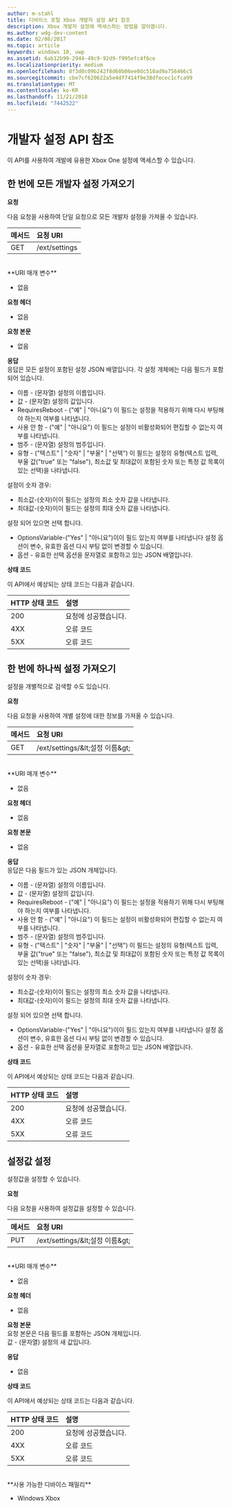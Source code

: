 ```yaml
---
author: m-stahl
title: 디바이스 포털 Xbox 개발자 설정 API 참조
description: Xbox 개발자 설정에 액세스하는 방법을 알아봅니다.
ms.author: wdg-dev-content
ms.date: 02/08/2017
ms.topic: article
keywords: windows 10, uwp
ms.assetid: 6ab12b99-2944-49c9-92d9-f995efc4f6ce
ms.localizationpriority: medium
ms.openlocfilehash: 8f3d0c09b242f8d60b06ee0dc510ad9a756466c5
ms.sourcegitcommit: cbe7cf620622a5e4df7414f9e38dfecec1cfca99
ms.translationtype: MT
ms.contentlocale: ko-KR
ms.lasthandoff: 11/21/2018
ms.locfileid: "7442522"
---
```

# <a name="developer-settings-api-reference"></a>개발자 설정 API 참조   
이 API를 사용하여 개발에 유용한 Xbox One 설정에 액세스할 수 있습니다.

## <a name="get-all-developer-settings-at-once"></a>한 번에 모든 개발자 설정 가져오기

**요청**

다음 요청을 사용하여 단일 요청으로 모든 개발자 설정을 가져올 수 있습니다.

메서드      | 요청 URI
:------     | :-----
GET | /ext/settings
<br />
**URI 매개 변수**

- 없음

**요청 헤더**

- 없음

**요청 본문**

- 없음

**응답**   
응답은 모든 설정이 포함된 설정 JSON 배열입니다. 각 설정 개체에는 다음 필드가 포함되어 있습니다.

* 이름 - (문자열) 설정의 이름입니다.
* 값 - (문자열) 설정의 값입니다.
* RequiresReboot - ("예" | "아니요") 이 필드는 설정을 적용하기 위해 다시 부팅해야 하는지 여부를 나타냅니다.
* 사용 안 함 - ("예" | "아니요") 이 필드는 설정이 비활성화되어 편집할 수 없는지 여부를 나타냅니다.
* 범주 - (문자열) 설정의 범주입니다.
* 유형 - ("텍스트" | "숫자" | "부울" | "선택") 이 필드는 설정의 유형(텍스트 입력, 부울 값("true" 또는 "false"), 최소값 및 최대값이 포함된 숫자 또는 특정 값 목록이 있는 선택)을 나타냅니다.

설정이 숫자 경우:
* 최소값-(숫자)이이 필드는 설정의 최소 숫자 값을 나타냅니다.
* 최대값-(숫자)이이 필드는 설정의 최대 숫자 값을 나타냅니다.

설정 되어 있으면 선택 합니다.
* OptionsVariable-("Yes" | "아니요")이이 필드 있는지 여부를 나타냅니다 설정 옵션이 변수, 유효한 옵션 다시 부팅 없이 변경할 수 있습니다.
* 옵션 - 유효한 선택 옵션을 문자열로 포함하고 있는 JSON 배열입니다.

**상태 코드**

이 API에서 예상되는 상태 코드는 다음과 같습니다.

HTTP 상태 코드      | 설명
:------     | :-----
200 | 요청에 성공했습니다.
4XX | 오류 코드
5XX | 오류 코드

## <a name="get-settings-one-at-a-time"></a>한 번에 하나씩 설정 가져오기
설정을 개별적으로 검색할 수도 있습니다.

**요청**

다음 요청을 사용하여 개별 설정에 대한 정보를 가져올 수 있습니다.

메서드      | 요청 URI
:------     | :-----
GET | /ext/settings/\&lt;설정 이름\&gt;
<br />
**URI 매개 변수**

- 없음

**요청 헤더**

- 없음

**요청 본문**

- 없음

**응답**   
응답은 다음 필드가 있는 JSON 개체입니다.

* 이름 - (문자열) 설정의 이름입니다.
* 값 - (문자열) 설정의 값입니다.
* RequiresReboot - ("예" | "아니요") 이 필드는 설정을 적용하기 위해 다시 부팅해야 하는지 여부를 나타냅니다.
* 사용 안 함 - ("예" | "아니요") 이 필드는 설정이 비활성화되어 편집할 수 없는지 여부를 나타냅니다.
* 범주 - (문자열) 설정의 범주입니다.
* 유형 - ("텍스트" | "숫자" | "부울" | "선택") 이 필드는 설정의 유형(텍스트 입력, 부울 값("true" 또는 "false"), 최소값 및 최대값이 포함된 숫자 또는 특정 값 목록이 있는 선택)을 나타냅니다.

설정이 숫자 경우:
* 최소값-(숫자)이이 필드는 설정의 최소 숫자 값을 나타냅니다.
* 최대값-(숫자)이이 필드는 설정의 최대 숫자 값을 나타냅니다.

설정 되어 있으면 선택 합니다.
* OptionsVariable-("Yes" | "아니요")이이 필드 있는지 여부를 나타냅니다 설정 옵션이 변수, 유효한 옵션 다시 부팅 없이 변경할 수 있습니다.
* 옵션 - 유효한 선택 옵션을 문자열로 포함하고 있는 JSON 배열입니다.

**상태 코드**

이 API에서 예상되는 상태 코드는 다음과 같습니다.

HTTP 상태 코드      | 설명
:------     | :-----
200 | 요청에 성공했습니다.
4XX | 오류 코드
5XX | 오류 코드

## <a name="set-the-value-of-a-setting"></a>설정값 설정
설정값을 설정할 수 있습니다.

**요청**

다음 요청을 사용하여 설정값을 설정할 수 있습니다.

메서드      | 요청 URI
:------     | :-----
PUT | /ext/settings/\&lt;설정 이름\&gt;
<br />
**URI 매개 변수**

- 없음

**요청 헤더**

- 없음

**요청 본문**   
요청 본문은 다음 필드를 포함하는 JSON 개체입니다.   
값 - (문자열) 설정의 새 값입니다.

**응답**   

- 없음

**상태 코드**

이 API에서 예상되는 상태 코드는 다음과 같습니다.

HTTP 상태 코드      | 설명
:------     | :-----
200 | 요청에 성공했습니다.
4XX | 오류 코드
5XX | 오류 코드

<br />
**사용 가능한 디바이스 패밀리**

* Windows Xbox